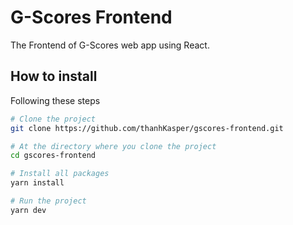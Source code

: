 # G-Scores Frontend

The Frontend of G-Scores web app using React.

## How to install

Following these steps

```bash
# Clone the project
git clone https://github.com/thanhKasper/gscores-frontend.git

# At the directory where you clone the project
cd gscores-frontend

# Install all packages
yarn install

# Run the project
yarn dev
```


